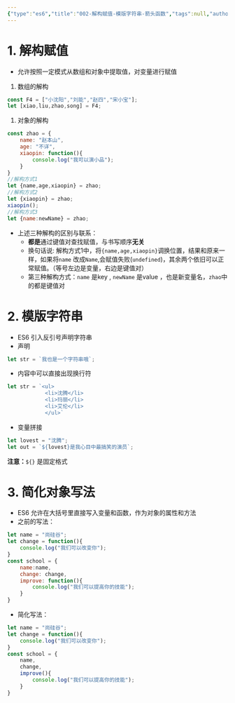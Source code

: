 ```yaml
---
{"type":"es6","title":"002-解构赋值-模版字符串-箭头函数","tags":null,"author":"codertoro","establish":"2025-04-07","update":"2025-04-07","dg-publish":true,"permalink":"/Projects/004-ES6/002-解构赋值-模版字符串/","dgPassFrontmatter":true,"created":"2025-04-07T18:58:09.415+08:00","updated":"2025-04-07T22:26:27.738+08:00"}
---
```


# 1. 解构赋值
- 允许按照一定模式从数组和对象中提取值，对变量进行赋值
1. 数组的解构
```js
const F4 = ["小沈阳","刘能","赵四","宋小宝"];
let [xiao,liu,zhao,song] = F4;
```
1. 对象的解构
``` javascript
const zhao = {
	name: "赵本山",
	age: "不详",
	xiaopin: function(){
	    console.log("我可以演小品");
	}
}
//解构方式1
let {name,age,xiaopin} = zhao;
//解构方式2
let {xiaopin} = zhao;
xiaopin();
//解构方式3
let {name:newName} = zhao;
```
- 上述三种解构的区别与联系：
	- **都是**通过键值对查找赋值，与书写顺序**无关**
	- 换句话说: 解构方式1中，将`{name,age,xiaopin}`调换位置，结果和原来一样，如果将`name` 改成`Name`,会赋值失败(`undefined`)，其余两个依旧可以正常赋值。（等号左边是变量，右边是键值对）
	- 第三种解构方式：`name` 是key , `newName` 是value ，也是新变量名，`zhao`中的都是键值对
# 2. 模版字符串
- ES6 引入反引号声明字符串
- 声明
```javascript
let str = `我也是一个字符串哦`;
```
- 内容中可以直接出现换行符
```js
let str = `<ul>
			<li>沈腾</li>
			<li>玛丽</li>
			<li>艾伦</li>
			</ul>`
```
- 变量拼接

```js
let lovest = "沈腾";
let out = `${lovest}是我心目中最搞笑的演员`;
```
**注意：**`${}` 是固定格式
# 3. 简化对象写法
- ES6 允许在大括号里直接写入变量和函数，作为对象的属性和方法
- 之前的写法：
```js
let name = "尚硅谷";
let change = function(){
	console.log("我们可以改变你");
}
const school = {
	name:name,
	change: change,
	improve: function(){
		console.log("我们可以提高你的技能");
	}
}
```
- 简化写法：
```js
let name = "尚硅谷";
let change = function(){
	console.log("我们可以改变你");
}
const school = {
	name,
	change,
	improve(){
		console.log("我们可以提高你的技能");
	}
}
```
